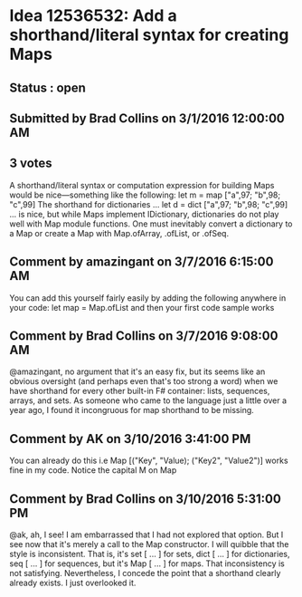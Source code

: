 # Idea 12536532: Add a shorthand/literal syntax for creating Maps #

## Status : open

## Submitted by Brad Collins on 3/1/2016 12:00:00 AM

## 3 votes

A shorthand/literal syntax or computation expression for building Maps would be nice—something like the following:
let m = map ["a",97; "b",98; "c",99]
The shorthand for dictionaries ...
let d = dict ["a",97; "b",98; "c",99]
... is nice, but while Maps implement IDictionary, dictionaries do not play well with Map module functions. One must inevitably convert a dictionary to a Map or create a Map with Map.ofArray, .ofList, or .ofSeq.


## Comment by amazingant on 3/7/2016 6:15:00 AM

You can add this yourself fairly easily by adding the following anywhere in your code:
let map = Map.ofList
and then your first code sample works

## Comment by Brad Collins on 3/7/2016 9:08:00 AM

@amazingant, no argument that it's an easy fix, but its seems like an obvious oversight (and perhaps even that's too strong a word) when we have shorthand for every other built-in F# container: lists, sequences, arrays, and sets. As someone who came to the language just a little over a year ago, I found it incongruous for map shorthand to be missing.

## Comment by AK on 3/10/2016 3:41:00 PM

You can already do this
i.e Map [("Key", "Value); ("Key2", "Value2")] works fine in my code. Notice the capital M on Map

## Comment by Brad Collins on 3/10/2016 5:31:00 PM

@ak, ah, I see! I am embarrassed that I had not explored that option. But I see now that it's merely a call to the Map constructor.
I will quibble that the style is inconsistent. That is, it's set [ ... ] for sets, dict [ ... ] for dictionaries, seq [ ... ] for sequences, but it's Map [ ... ] for maps. That inconsistency is not satisfying.
Nevertheless, I concede the point that a shorthand clearly already exists. I just overlooked it.
